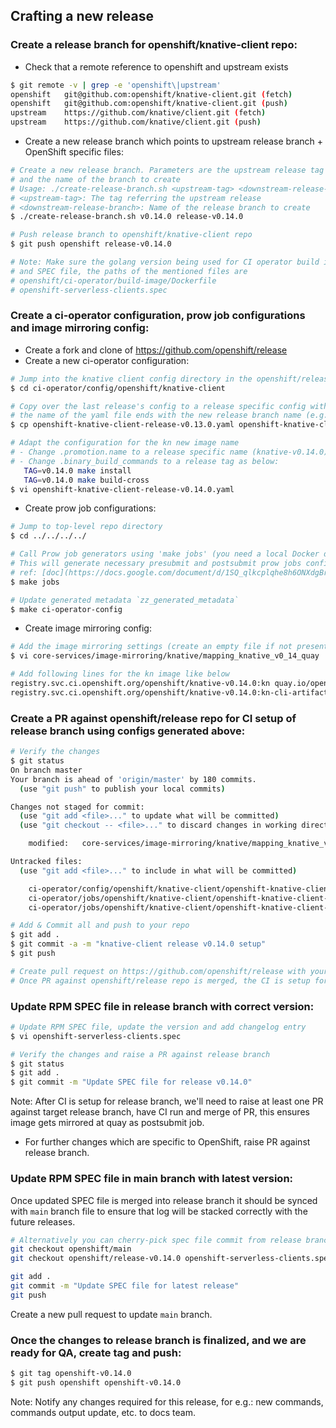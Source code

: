 ## Crafting a new release

### Create a release branch for openshift/knative-client repo:

* Check that a remote reference to openshift and upstream exists
```bash
$ git remote -v | grep -e 'openshift\|upstream'
openshift	git@github.com:openshift/knative-client.git (fetch)
openshift	git@github.com:openshift/knative-client.git (push)
upstream	https://github.com/knative/client.git (fetch)
upstream	https://github.com/knative/client.git (push)
```

* Create a new release branch which points to upstream release branch + OpenShift specific files:
```bash
# Create a new release branch. Parameters are the upstream release tag
# and the name of the branch to create
# Usage: ./create-release-branch.sh <upstream-tag> <downstream-release-branch>
# <upstream-tag>: The tag referring the upstream release
# <downstream-release-branch>: Name of the release branch to create
$ ./create-release-branch.sh v0.14.0 release-v0.14.0

# Push release branch to openshift/knative-client repo
$ git push openshift release-v0.14.0

# Note: Make sure the golang version being used for CI operator build image
# and SPEC file, the paths of the mentioned files are
# openshift/ci-operator/build-image/Dockerfile
# openshift-serverless-clients.spec
```

### Create a ci-operator configuration, prow job configurations and image mirroring config:

* Create a fork and clone of https://github.com/openshift/release
* Create a new ci-operator configuration:
```bash
# Jump into the knative client config directory in the openshift/release
$ cd ci-operator/config/openshift/knative-client

# Copy over the last release's config to a release specific config with
# the name of the yaml file ends with the new release branch name (e.g. release-v0.14.0)
$ cp openshift-knative-client-release-v0.13.0.yaml openshift-knative-client-release-v0.14.0.yaml

# Adapt the configuration for the kn new image name
# - Change .promotion.name to a release specific name (knative-v0.14.0)
# - Change .binary_build_commands to a release tag as below:
   TAG=v0.14.0 make install
   TAG=v0.14.0 make build-cross
$ vi openshift-knative-client-release-v0.14.0.yaml
```

* Create prow job configurations:
```bash
# Jump to top-level repo directory
$ cd ../../../../

# Call Prow job generators using 'make jobs' (you need a local Docker daemon installed)
# This will generate necessary presubmit and postsubmit prow jobs config YAML files
# ref: [doc](https://docs.google.com/document/d/1SQ_qlkcplqhe8h6ONXdgBr7YUVbs4oRSj4ISl3gpLW4/edit#heading=h.8w7nj9363nsd)
$ make jobs

# Update generated metadata `zz_generated_metadata`
$ make ci-operator-config
```

* Create image mirroring config:
```bash
# Add the image mirroring settings (create an empty file if not present)
$ vi core-services/image-mirroring/knative/mapping_knative_v0_14_quay

# Add following lines for the kn image like below
registry.svc.ci.openshift.org/openshift/knative-v0.14.0:kn quay.io/openshift-knative/kn:v0.14.0
registry.svc.ci.openshift.org/openshift/knative-v0.14.0:kn-cli-artifacts quay.io/openshift-knative/kn-cli-artifacts:v0.14.0
```

### Create a PR against openshift/release repo for CI setup of release branch using configs generated above:
```bash
# Verify the changes
$ git status
On branch master
Your branch is ahead of 'origin/master' by 180 commits.
  (use "git push" to publish your local commits)

Changes not staged for commit:
  (use "git add <file>..." to update what will be committed)
  (use "git checkout -- <file>..." to discard changes in working directory)

	modified:   core-services/image-mirroring/knative/mapping_knative_v0_12_quay

Untracked files:
  (use "git add <file>..." to include in what will be committed)

	ci-operator/config/openshift/knative-client/openshift-knative-client-release-v0.14.0.yaml
	ci-operator/jobs/openshift/knative-client/openshift-knative-client-release-v0.14.0-postsubmits.yaml
	ci-operator/jobs/openshift/knative-client/openshift-knative-client-release-v0.14.0-presubmits.yaml

# Add & Commit all and push to your repo
$ git add .
$ git commit -a -m "knative-client release v0.14.0 setup"
$ git push

# Create pull request on https://github.com/openshift/release with your changes
# Once PR against openshift/release repo is merged, the CI is setup for release-branch
```

### Update RPM SPEC file in release branch with correct version:
```bash
# Update RPM SPEC file, update the version and add changelog entry
$ vi openshift-serverless-clients.spec

# Verify the changes and raise a PR against release branch
$ git status
$ git add .
$ git commit -m "Update SPEC file for release v0.14.0"
```
Note: After CI is setup for release branch, we'll need to raise at least one PR against
target release branch, have CI run and merge of PR, this ensures image gets mirrored at quay as postsubmit job.

* For further changes which are specific to OpenShift, raise PR against release branch.

### Update RPM SPEC file in main branch with latest version:
Once updated SPEC file is merged into release branch it should be synced with `main` branch file to ensure that log will be stacked correctly with the future releases.

```bash
# Alternatively you can cherry-pick spec file commit from release branch to main
git checkout openshift/main
git checkout openshift/release-v0.14.0 openshift-serverless-clients.spec

git add . 
git commit -m "Update SPEC file for latest release"
git push 
```
Create a new pull request to update `main` branch.

### Once the changes to release branch is finalized, and we are ready for QA, create tag and push:
```bash
$ git tag openshift-v0.14.0
$ git push openshift openshift-v0.14.0
```

Note: Notify any changes required for this release, for e.g.: new commands, commands output update, etc. to docs team.
